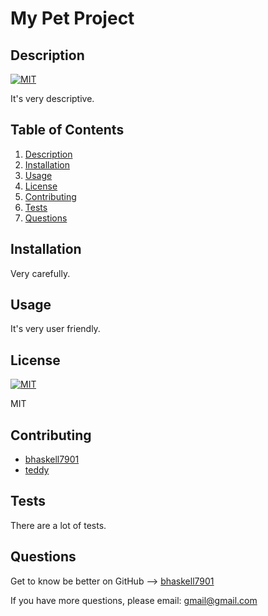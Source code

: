 # My Pet Project

## Description
[![MIT](https://img.shields.io/static/v1?label=License&message=MIT&color=success)](https://opensource.org/licenses/MIT)

It's very descriptive.


## Table of Contents

1. [Description](#description)
1. [Installation](#installation)
1. [Usage](#usage)
1. [License](#license)
1. [Contributing](#contributing)
1. [Tests](#tests)
1. [Questions](#questions)


## Installation

Very carefully.


## Usage

It's very user friendly.


## License

[![MIT](https://img.shields.io/static/v1?label=License&message=MIT&color=success)](https://opensource.org/licenses/MIT)

MIT


## Contributing
* [bhaskell7901](https://github.com/bhaskell7901)
* [teddy](https://github.com/teddy)


## Tests

There are a lot of tests.


## Questions
Get to know be better on GitHub --> [bhaskell7901](https://github.com/bhaskell7901)

If you have more questions, please email: [gmail@gmail.com](mailto:gmail@gmail.com?subject=%22My%20Pet%20Project%20Questions%22)
